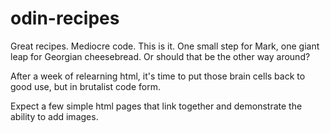 # odin-recipes
Great recipes. Mediocre code.
This is it. One small step for Mark, one giant leap for Georgian cheesebread. Or should that be the other way around? 

After a week of relearning html, it's time to put those brain cells back to good use, but in brutalist code form.

Expect a few simple html pages that link together and demonstrate the ability to add images.